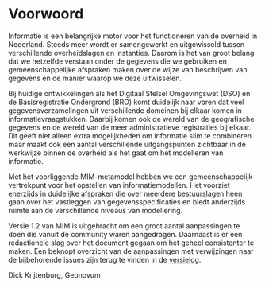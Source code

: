 # Voorwoord

Informatie is een belangrijke motor voor het functioneren van de overheid in Nederland. 
Steeds meer wordt er samengewerkt en uitgewisseld tussen verschillende overheidslagen en instanties. 
Daarom is het van groot belang dat we hetzelfde verstaan onder de gegevens die we gebruiken en 
gemeenschappelijke afspraken maken over de wijze van beschrijven van gegevens en de manier 
waarop we deze uitwisselen.

Bij huidige ontwikkelingen als het Digitaal Stelsel Omgevingswet (DSO) en de Basisregistratie Ondergrond (BRO)
komt duidelijk naar voren dat veel gegevensverzamelingen uit verschillende domeinen bij elkaar 
komen in informatievraagstukken. Daarbij komen ook de wereld van de geografische gegevens en de wereld 
van de meer administratieve registraties bij elkaar. Dit geeft niet alleen extra mogelijkheden om 
informatie slim te combineren maar maakt ook een aantal verschillende uitgangspunten zichtbaar in de 
werkwijze binnen de overheid als het gaat om het modelleren van informatie.

Met het voorliggende MIM-metamodel hebben we een gemeenschappelijk vertrekpunt voor het opstellen van 
informatiemodellen. Het voorziet enerzijds in duidelijke afspraken die over meerdere bestuurslagen 
heen gaan over het vastleggen van gegevensspecificaties en biedt anderzijds ruimte aan de verschillende 
niveaus van modellering.

Versie 1.2 van MIM is uitgebracht om een groot aantal aanpassingen te doen die vanuit de community waren aangedragen. Daarnaast is er een redactionele slag over het document gegaan om het geheel consistenter te maken. Een beknopt overzicht van de aanpassingen met verwijzingen naar de bijbehorende issues zijn terug te vinden in de [versielog](#versielog).

Dick Krijtenburg, Geonovum